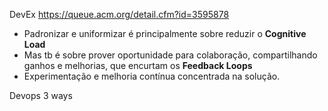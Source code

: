 
DevEx
  https://queue.acm.org/detail.cfm?id=3595878

- Padronizar e uniformizar é principalmente sobre reduzir o **Cognitive Load**
- Mas tb é sobre prover oportunidade para colaboração, compartilhando ganhos e melhorias, que encurtam os **Feedback Loops**
- Experimentação e melhoria contínua concentrada na solução.

Devops 3 ways